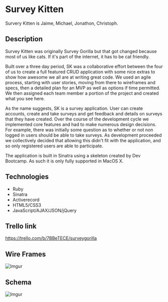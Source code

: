 Survey Kitten
=============
Survery Kitten is Jaime, Michael, Jonathon, Christoph.

Description
-----------
Survey Kitten was originally Survey Gorilla but that got changed because most of us like cats.  If it's part of the internet, it has to be cat friendly.
	
Built over a three day period, SK was a collaborative effort between the four of us to create a full featured CRUD application with some nice extras to show how awesome we all are at writing great code.  We used an agile process, starting with user stories, moving from there to wireframes and specs, then a detailed plan for an MVP as well as options if time permitted.  We then assigned each team member a portion of the project and created what you see here.

As the name suggests, SK is a survey application.  User can create accounts, create and take surveys and get feedback and details on surveys that they have created.  Over the course of the development cycle we implemented core features and had to make numerous design decisions.  For example, there was initially some question as to whether or not non logged in users should be able to take surveys.  As development proceeded we collectively decided that allowing this didn't fit with the application, and so only registered users are able to participate.

The application is built in Sinatra using a skeleton created by Dev Bootcamp.  As such it is only fully supported in MacOS X.


Technologies
------------
- Ruby
- Sinatra
- Activerecord
- HTML5/CSS3
- JavaScript/AJAX/JSON/jQuery

Trello link
-----------

https://trello.com/b/7BBeTECE/surveygorilla


Wire Frames
-----------
![Imgur](http://i.imgur.com/MCjl6QU)

Schema
------
![Imgur](http://i.imgur.com/KxBcbxa.jpg)

